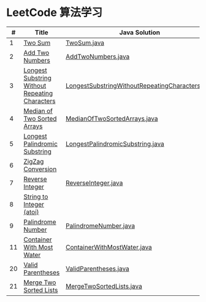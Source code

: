 # LeetCode 算法学习

\#|Title|Java Solution|Python3 Solution|Difficulty
---|---|---|---|---
1|[Two Sum](https://leetcode.com/problems/two-sum/description/)|[TwoSum.java](https://github.com/Yinevg/LeetCode/blob/master/Java/src/com/learn/easy/TwoSum.java)|[TwoSum.py](https://github.com/Yinevg/LeetCode/blob/master/Python3/easy/TwoSum.py)|Easy
2|[Add Two Numbers](https://leetcode.com/problems/add-two-numbers/description/)|[AddTwoNumbers.java](https://github.com/Yinevg/LeetCode/blob/master/Java/src/com/learn/medium/AddTwoNumbers.java)|[AddTwoNumbers.py](https://github.com/Yinevg/LeetCode/blob/master/Python3/medium/AddTwoNumbers.py)|Medium
3|[Longest Substring Without Repeating Characters](https://leetcode.com/problems/longest-substring-without-repeating-characters/description/)|[LongestSubstringWithoutRepeatingCharacters.java](https://github.com/Yinevg/LeetCode/blob/master/Java/src/com/learn/medium/LongestSubstringWithoutRepeatingCharacters.java)||Medium
4|[Median of Two Sorted Arrays](https://leetcode.com/problems/median-of-two-sorted-arrays/description/)|[MedianOfTwoSortedArrays.java](https://github.com/Yinevg/LeetCode/blob/master/Java/src/com/learn/hard/MedianOfTwoSortedArrays.java)|[MedianOfTwoSortedArrays.py](https://github.com/Yinevg/LeetCode/blob/master/Python3/hard/MedianOfTwoSortedArrays.py)|Hard
5|[Longest Palindromic Substring](https://leetcode.com/problems/longest-palindromic-substring/description/)|[LongestPalindromicSubstring.java](https://github.com/Yinevg/LeetCode/blob/master/Java/src/com/learn/medium/LongestPalindromicSubstring.java)||Medium
6|[ZigZag Conversion](https://leetcode.com/problems/zigzag-conversion/description/)|||Medium
7|[Reverse Integer](https://leetcode.com/problems/reverse-integer/description/)|[ReverseInteger.java](https://github.com/Yinevg/LeetCode/blob/master/Java/src/com/learn/easy/ReverseInteger.java)||Easy
8|[String to Integer (atoi)](https://leetcode.com/problems/string-to-integer-atoi/description/)|||Medium
9|[Palindrome Number](https://leetcode.com/problems/palindrome-number/description/)|[PalindromeNumber.java](https://github.com/Yinevg/LeetCode/blob/master/Java/src/com/learn/easy/PalindromeNumber.java)|[PalindromeNumber.py](https://github.com/Yinevg/LeetCode/blob/master/Python3/easy/PalindromeNumber.py)|Easy
11|[Container With Most Water](https://leetcode.com/problems/container-with-most-water/)|[ContainerWithMostWater.java](https://github.com/Yinevg/LeetCode/blob/master/Java/src/com/learn/medium/ContainerWithMostWater.java)||Medium
20|[Valid Parentheses](https://leetcode.com/problems/valid-parentheses/description/)|[ValidParentheses.java](https://github.com/Yinevg/LeetCode/blob/master/Java/src/com/learn/easy/ValidParentheses.java)|[ValidParentheses.py](https://github.com/Yinevg/LeetCode/blob/master/Python3/easy/ValidParentheses.py)|Easy
21|[Merge Two Sorted Lists](https://leetcode.com/problems/merge-two-sorted-lists/description/)|[MergeTwoSortedLists.java](https://github.com/Yinevg/LeetCode/blob/master/Java/src/com/learn/easy/MergeTwoSortedLists.java)||Easy